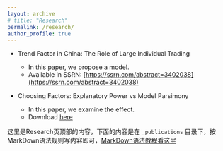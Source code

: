 ```yaml
---
layout: archive
# title: "Research"
permalink: /research/
author_profile: true
---
```



+ Trend Factor in China: The Role of Large Individual Trading
  + In this paper, we propose a model.
  + Available in SSRN: [https://ssrn.com/abstract=3402038](https://ssrn.com/abstract=3402038)

+ Choosing Factors: Explanatory Power vs Model Parsimony

  + In this paper, we examine the effect.
  + Download [here](https://yangliu-finance.github.io/files/WorkingPaper.pdf)



这里是Research页顶部的内容，下面的内容是在 `_publications` 目录下，按MarkDown语法规则写内容即可，[MarkDown语法教程看这里](http://xianbai.me/learn-md/article/about/readme.html)


